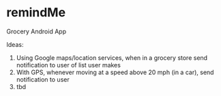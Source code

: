 # remindMe
Grocery Android App

Ideas:
  1. Using Google maps/location services, when in a grocery store send notification to user of list user makes
  2. With GPS, whenever moving at a speed above 20 mph (in a car), send notification to user
  3. tbd
